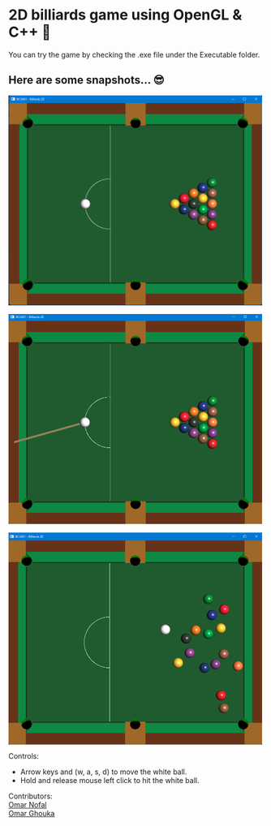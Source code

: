 # 2D billiards game using OpenGL & C++ 🎱

You can try the game by checking the .exe file under the Executable folder. 

## Here are some snapshots... 😎

<img align="center" alt="Hussam Habbas | GitHub" width="500px" src="/screenshots/1.png" /> 
<br>
<br>
<img align="center" alt="Hussam Habbas | GitHub" width="500px" src="/screenshots/2.png" />
<br>
<br>
<img align="center" alt="Hussam Habbas | GitHub" width="500px" src="/screenshots/3.png" />
<br>

Controls: 
- Arrow keys and (w, a, s, d) to move the white ball.
- Hold and release mouse left click to hit the white ball.

Contributors:
<br>
<a href = "https://github.com/omandan">Omar Nofal</a>
<br>
<a href = "https://github.com/OmarGhouka">Omar Ghouka</a>



